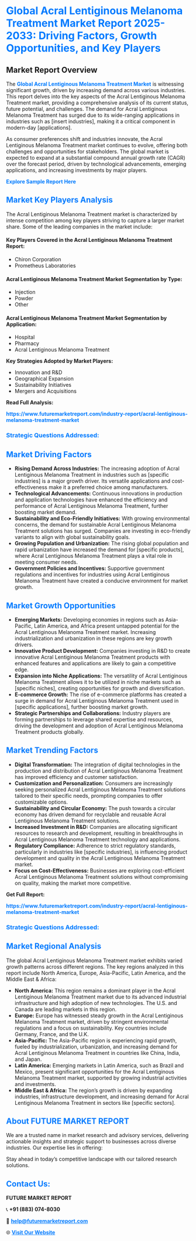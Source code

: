 <h1 style="color: #007BFF;">Global Acral Lentiginous Melanoma Treatment Market Report 2025-2033: Driving Factors, Growth Opportunities, and Key Players</h1>

<section id="overview">
<h2>Market Report Overview</h2>
<p>The <a href="https://www.futuremarketreport.com/industry-report/acral-lentiginous-melanoma-treatment-market" style="color: #007BFF; text-decoration: none;"><strong>Global Acral Lentiginous Melanoma Treatment Market</strong></a> is witnessing significant growth, driven by increasing demand across various industries. This report delves into the key aspects of the Acral Lentiginous Melanoma Treatment market, providing a comprehensive analysis of its current status, future potential, and challenges. The demand for Acral Lentiginous Melanoma Treatment has surged due to its wide-ranging applications in industries such as [insert industries], making it a critical component in modern-day [applications].</p>
<p>As consumer preferences shift and industries innovate, the Acral Lentiginous Melanoma Treatment market continues to evolve, offering both challenges and opportunities for stakeholders. The global market is expected to expand at a substantial compound annual growth rate (CAGR) over the forecast period, driven by technological advancements, emerging applications, and increasing investments by major players.</p>
</section>

<section id="overview">
<p><a href="https://www.futuremarketreport.com/request-sample/reportId=122698" style="color: #007BFF; text-decoration: none;"><strong>Explore Sample Report Here</strong></a></p>
</section>

<section id="key-players">
<h2 style="color: #007BFF;">Market Key Players Analysis</h2>
<p>The Acral Lentiginous Melanoma Treatment market is characterized by intense competition among key players striving to capture a larger market share. Some of the leading companies in the market include:</p>
<h4>Key Players Covered in the Acral Lentiginous Melanoma Treatment Report:</h4>
<ul><li>Chiron Corporation</li><li>Prometheus Laboratories</li></ul>
<h4>Acral Lentiginous Melanoma Treatment Market Segmentation by Type:</h4>
<ul><li>Injection</li><li>Powder</li><li>Other</li></ul>

<h4>Acral Lentiginous Melanoma Treatment Market Segmentation by Application:</h4>
<ul><li>Hospital</li><li>Pharmacy</li><li>Acral Lentiginous Melanoma Treatment</li></ul>
<p><strong>Key Strategies Adopted by Market Players:</strong></p>
<ul>
<li>Innovation and R&D</li>
<li>Geographical Expansion</li>
<li>Sustainability Initiatives</li>
<li>Mergers and Acquisitions</li>
</ul>
</section>

<section>
<p><strong>Read Full Analysis: </strong></p><a href="https://www.futuremarketreport.com/industry-report/acral-lentiginous-melanoma-treatment-market" style="color: #007BFF; text-decoration: none;"><strong>https://www.futuremarketreport.com/industry-report/acral-lentiginous-melanoma-treatment-market</strong></a>
<h3 style="color: #007BFF;">Strategic Questions Addressed:</h3>
</section>

<section id="driving-factors">
<h2 style="color: #007BFF;">Market Driving Factors</h2>
<ul>
<li><strong>Rising Demand Across Industries:</strong> The increasing adoption of Acral Lentiginous Melanoma Treatment in industries such as [specific industries] is a major growth driver. Its versatile applications and cost-effectiveness make it a preferred choice among manufacturers.</li>
<li><strong>Technological Advancements:</strong> Continuous innovations in production and application technologies have enhanced the efficiency and performance of Acral Lentiginous Melanoma Treatment, further boosting market demand.</li>
<li><strong>Sustainability and Eco-Friendly Initiatives:</strong> With growing environmental concerns, the demand for sustainable Acral Lentiginous Melanoma Treatment solutions has surged. Companies are investing in eco-friendly variants to align with global sustainability goals.</li>
<li><strong>Growing Population and Urbanization:</strong> The rising global population and rapid urbanization have increased the demand for [specific products], where Acral Lentiginous Melanoma Treatment plays a vital role in meeting consumer needs.</li>
<li><strong>Government Policies and Incentives:</strong> Supportive government regulations and incentives for industries using Acral Lentiginous Melanoma Treatment have created a conducive environment for market growth.</li>
</ul>
</section>

<section id="growth-opportunities">
<h2 style="color: #007BFF;">Market Growth Opportunities</h2>
<ul>
<li><strong>Emerging Markets:</strong> Developing economies in regions such as Asia-Pacific, Latin America, and Africa present untapped potential for the Acral Lentiginous Melanoma Treatment market. Increasing industrialization and urbanization in these regions are key growth drivers.</li>
<li><strong>Innovative Product Development:</strong> Companies investing in R&D to create innovative Acral Lentiginous Melanoma Treatment products with enhanced features and applications are likely to gain a competitive edge.</li>
<li><strong>Expansion into Niche Applications:</strong> The versatility of Acral Lentiginous Melanoma Treatment allows it to be utilized in niche markets such as [specific niches], creating opportunities for growth and diversification.</li>
<li><strong>E-commerce Growth:</strong> The rise of e-commerce platforms has created a surge in demand for Acral Lentiginous Melanoma Treatment used in [specific applications], further boosting market growth.</li>
<li><strong>Strategic Partnerships and Collaborations:</strong> Industry players are forming partnerships to leverage shared expertise and resources, driving the development and adoption of Acral Lentiginous Melanoma Treatment products globally.</li>
</ul>
</section>

<section id="trending-factors">
<h2 style="color: #007BFF;">Market Trending Factors</h2>
<ul>
<li><strong>Digital Transformation:</strong> The integration of digital technologies in the production and distribution of Acral Lentiginous Melanoma Treatment has improved efficiency and customer satisfaction.</li>
<li><strong>Customization and Personalization:</strong> Consumers are increasingly seeking personalized Acral Lentiginous Melanoma Treatment solutions tailored to their specific needs, prompting companies to offer customizable options.</li>
<li><strong>Sustainability and Circular Economy:</strong> The push towards a circular economy has driven demand for recyclable and reusable Acral Lentiginous Melanoma Treatment solutions.</li>
<li><strong>Increased Investment in R&D:</strong> Companies are allocating significant resources to research and development, resulting in breakthroughs in Acral Lentiginous Melanoma Treatment technology and applications.</li>
<li><strong>Regulatory Compliance:</strong> Adherence to strict regulatory standards, particularly in industries like [specific industries], is influencing product development and quality in the Acral Lentiginous Melanoma Treatment market.</li>
<li><strong>Focus on Cost-Effectiveness:</strong> Businesses are exploring cost-efficient Acral Lentiginous Melanoma Treatment solutions without compromising on quality, making the market more competitive.</li>
</ul>
</section>

<section>
<p><strong>Get Full Report: </strong></p><a href="https://www.futuremarketreport.com/industry-report/acral-lentiginous-melanoma-treatment-market" style="color: #007BFF; text-decoration: none;"><strong>https://www.futuremarketreport.com/industry-report/acral-lentiginous-melanoma-treatment-market</strong></a>
<h3 style="color: #007BFF;">Strategic Questions Addressed:</h3>
</section>


<section id="regional-analysis">
<h2 style="color: #007BFF;">Market Regional Analysis</h2>
<p>The global Acral Lentiginous Melanoma Treatment market exhibits varied growth patterns across different regions. The key regions analyzed in this report include North America, Europe, Asia-Pacific, Latin America, and the Middle East & Africa:</p>
<ul>
<li><strong>North America:</strong> This region remains a dominant player in the Acral Lentiginous Melanoma Treatment market due to its advanced industrial infrastructure and high adoption of new technologies. The U.S. and Canada are leading markets in this region.</li>
<li><strong>Europe:</strong> Europe has witnessed steady growth in the Acral Lentiginous Melanoma Treatment market, driven by stringent environmental regulations and a focus on sustainability. Key countries include Germany, France, and the U.K.</li>
<li><strong>Asia-Pacific:</strong> The Asia-Pacific region is experiencing rapid growth, fueled by industrialization, urbanization, and increasing demand for Acral Lentiginous Melanoma Treatment in countries like China, India, and Japan.</li>
<li><strong>Latin America:</strong> Emerging markets in Latin America, such as Brazil and Mexico, present significant opportunities for the Acral Lentiginous Melanoma Treatment market, supported by growing industrial activities and investments.</li>
<li><strong>Middle East & Africa:</strong> The region’s growth is driven by expanding industries, infrastructure development, and increasing demand for Acral Lentiginous Melanoma Treatment in sectors like [specific sectors].</li>
</ul>
</section>

<footer>
<h2 style="color: #007BFF;">About FUTURE MARKET REPORT</h2>
<p>We are a trusted name in market research and advisory services, delivering actionable insights and strategic support to businesses across diverse industries. Our expertise lies in offering:</p>

<p>Stay ahead in today’s competitive landscape with our tailored research solutions.</p>

<h2 style="color: #007BFF;">Contact Us:</h2>
<p><strong>FUTURE MARKET REPORT</strong></p>
<p>📞 <strong>+91 (883) 074-8030</strong></p>
<p>📧 <strong><a href="mailto:help@futuremarketreport.com" style="color: #007BFF;">help@futuremarketreport.com</a></strong></p>
<p>🌐 <strong><a href="https://www.futuremarketreport.com/" style="color: #007BFF;">Visit Our Website</a></strong></p>
</footer>